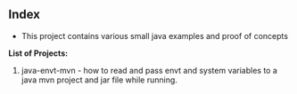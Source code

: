 
**Index**
---
- This project contains various small java examples and proof of concepts

**List of Projects:**
1. java-envt-mvn - how to read and pass envt and system variables to a java mvn project and jar file while running. 